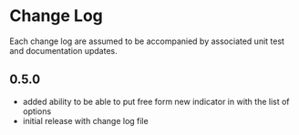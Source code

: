 # Change Log

Each change log are assumed to be accompanied by associated unit test and documentation updates.

## 0.5.0

- added ability to be able to put free form new indicator in with the list of options
- initial release with change log file
